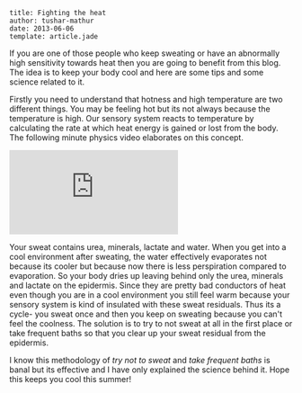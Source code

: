 ```metadata
title: Fighting the heat
author: tushar-mathur
date: 2013-06-06
template: article.jade
```
If you are one of those people who keep sweating or have an abnormally high sensitivity towards heat then you are going to benefit from this blog. The idea is to keep your body cool and here are some tips and some science related to it.

Firstly you need to understand that hotness and high temperature are two different things. You may be feeling hot but its not always because the temperature is high. Our sensory system reacts to temperature by calculating the rate at which heat energy is gained or lost from the body. The following minute physics video elaborates on this concept.


<iframe class='youtube' src="http://www.youtube.com/embed/yXT012us9ng" frameborder="0" allowfullscreen></iframe>  

    
Your sweat contains urea, minerals, lactate and water. When you get into a cool environment after sweating, the water effectively evaporates not because its cooler but because now there is less perspiration compared to evaporation. So your body dries up leaving behind only the urea, minerals and lactate on the epidermis. Since they are pretty bad conductors of heat even though you are in a cool environment you still feel warm because your sensory system is kind of insulated with these sweat residuals. Thus its a cycle- you sweat once and then you keep on sweating because you can't feel the coolness. The solution is to try to not sweat at all in the first place or take frequent baths so that you clear up your sweat residual from the epidermis.

I know this methodology of _try not to sweat_ and _take frequent baths_ is banal but its effective and I have only explained the science behind it. Hope this keeps you cool this summer!